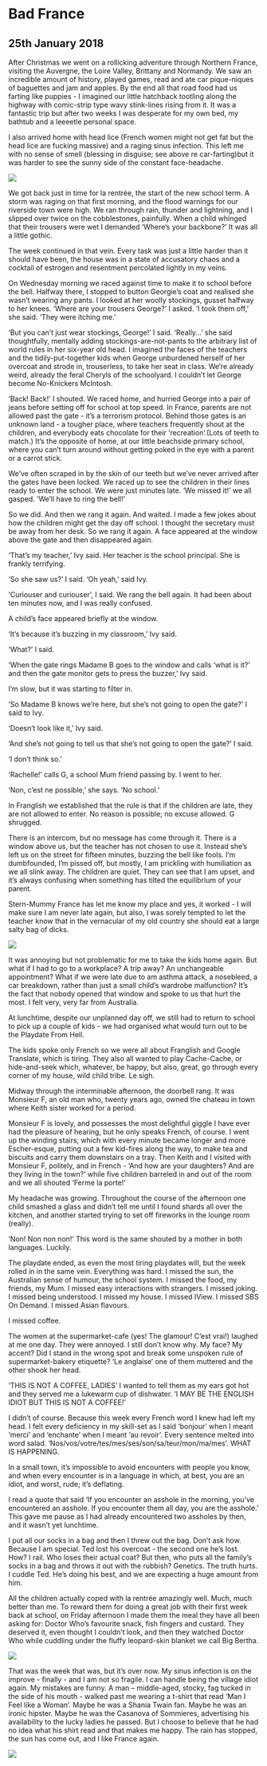 ﻿
# Bad France

## 25th January 2018

After Christmas we went on a rollicking adventure through Northern France, visiting the Auvergne, the Loire Valley, Brittany and Normandy. We saw an incredible amount of history, played games, read and ate car pique-niques of baguettes and jam and apples. By the end all that road food had us farting like puppies - I imagined our little hatchback tootling along the highway with comic-strip type wavy stink-lines rising from it. It was a fantastic trip but after two weeks I was desperate for my own bed, my bathtub and a leeeetle personal space.

I also arrived home with head lice (French women might not get fat but the head lice are fucking massive) and a raging sinus infection. This left me with no sense of smell (blessing in disguise; see above re car-farting)but it was harder to see the sunny side of the constant face-headache.

<img src="/images/20180125/pic2.jpg" class="photo-horiz" />

We got back just in time for la rentrée, the start of the new school term. A storm was raging on that first morning, and the flood warnings for our riverside town were high. We ran through rain, thunder and lightning, and I slipped over twice on the cobblestones, painfully. When a child whinged that their trousers were wet I demanded ‘Where’s your backbone?’ It was all a little gothic.

The week continued in that vein. Every task was just a little harder than it should have been, the house was in a state of accusatory chaos and a cocktail of estrogen and resentment percolated lightly in my veins.

On Wednesday morning we raced against time to make it to school before the bell. Halfway there, I stopped to button Georgie’s coat and realised she wasn’t wearing any pants. I looked at her woolly stockings, gusset halfway to her knees. ‘Where are your trousers George?’ I asked. ‘I took them off,’ she said. ‘They were itching me.’

‘But you can’t just wear stockings, George!’ I said. ‘Really…’ she said thoughtfully, mentally adding stockings-are-not-pants to the arbitrary list of world rules in her six-year old head. I imagined the faces of the teachers and the tidily-put-together kids when George unburdened herself of her overcoat and strode in, trouserless, to take her seat in class. We’re already weird, already the feral Cheryls of the schoolyard. I couldn’t let George become No-Knickers McIntosh.

‘Back! Back!’ I shouted. We raced home, and hurried George into a pair of jeans before setting off for school at top speed. In France, parents are not allowed past the gate - it’s a terrorism protocol. Behind those gates is an unknown land - a tougher place, where teachers frequently shout at the children, and everybody eats chocolate for their ‘recreation’.(Lots of teeth to match.) It’s the opposite of home, at our little beachside primary school, where you can’t turn around without getting poked in the eye with a parent or a carrot stick.

We’ve often scraped in by the skin of our teeth but we’ve never arrived after the gates have been locked. We raced up to see the children in their lines ready to enter the school. We were just minutes late. ‘We missed it!’ we all gasped. ‘We’ll have to ring the bell!’

So we did. And then we rang it again. And waited. I made a few jokes about how the children might get the day off school. I thought the secretary must be away from her desk. So we rang it again. A face appeared at the window above the gate and then disappeared again.

‘That’s my teacher,’ Ivy said. Her teacher is the school principal. She is frankly terrifying.

‘So she saw us?’ I said. ‘Oh yeah,’ said Ivy.

‘Curiouser and curiouser’, I said. We rang the bell again. It had been about ten minutes now, and I was really confused.

A child’s face appeared briefly at the window.

‘It’s because it’s buzzing in my classroom,’ Ivy said.

‘What?’ I said.

‘When the gate rings Madame B goes to the window and calls ‘what is it?’ and then the gate monitor gets to press the buzzer,’ Ivy said.

I’m slow, but it was starting to filter in.

‘So Madame B knows we’re here, but she’s not going to open the gate?’ I said to Ivy.

‘Doesn’t look like it,’ Ivy said.

‘And she’s not going to tell us that she’s not going to open the gate?’ I said.

‘I don’t think so.’

‘Rachelle!’ calls G, a school Mum friend passing by. I went to her.

‘Non, c’est ne possible,’ she says. ‘No school.’

In Franglish we established that the rule is that if the children are late, they are not allowed to enter. No reason is possible; no excuse allowed. G shrugged.

There is an intercom, but no message has come through it. There is a window above us, but the teacher has not chosen to use it. Instead she’s left us on the street for fifteen minutes, buzzing the bell like fools. I’m dumbfounded, I’m pissed off, but mostly, I am prickling with humiliation as we all slink away. The children are quiet. They can see that I am upset, and it’s always confusing when something has tilted the equilibrium of your parent.

Stern-Mummy France has let me know my place and yes, it worked - I will make sure I am never late again, but also, I was sorely tempted to let the teacher know that in the vernacular of my old country she should eat a large salty bag of dicks.

<img src="/images/20180125/fawlty.gif" class="photo-horiz" />

It was annoying but not problematic for me to take the kids home again. But what if I had to go to a workplace? A trip away? An unchangeable appointment? What if we were late due to am asthma attack, a nosebleed, a car breakdown, rather than just a small child’s wardrobe malfunction? It’s the fact that nobody opened that window and spoke to us that hurt the most. I felt very, very far from Australia.

At lunchtime, despite our unplanned day off, we still had to return to school to pick up a couple of kids - we had organised what would turn out to be the Playdate From Hell.

The kids spoke only French so we were all about Franglish and Google Translate, which is tiring. They also all wanted to play Cache-Cache, or hide-and-seek which, whatever, be happy, but also, great, go through every corner of my house, wild child tribe. Le sigh.

Midway through the interminable afternoon, the doorbell rang. It was Monsieur F, an old man who, twenty years ago, owned the chateau in town where Keith sister worked for a period.

Monsieur F is lovely, and possesses the most delightful giggle I have ever had the pleasure of hearing, but he only speaks French, of course. I went up the winding stairs, which with every minute became longer and more Escher-esque, putting out a few kid-fires along the way, to make tea and biscuits and carry them downstairs on a tray. Then Keith and I visited with Monsieur F, politely, and in French - ‘And how are your daughters? And are they living in the town?’ while five children barreled in and out of the room and we all shouted ‘Ferme la porte!’

My headache was growing. Throughout the course of the afternoon one child smashed a glass and didn’t tell me until I found shards all over the kitchen, and another started trying to set off fireworks in the lounge room (really).

‘Non! Non non non!’ This word is the same shouted by a mother in both languages. Luckily.

The playdate ended, as even the most tiring playdates will, but the week rolled in in the same vein. Everything was hard. I missed the sun, the Australian sense of humour, the school system. I missed the food, my friends, my Mum. I missed easy interactions with strangers. I missed joking. I missed being understood. I missed my house. I missed IView. I missed SBS On Demand. I missed Asian flavours.

I missed coffee.

The women at the supermarket-cafe (yes! The glamour! C’est vrai!) laughed at me one day. They were annoyed. I still don’t know why. My face? My accent? Did I stand in the wrong spot and break some unspoken rule of supermarket-bakery etiquette? ‘Le anglaise’ one of them muttered and the other shook her head.

‘THIS IS NOT A COFFEE, LADIES’ I wanted to tell them as my ears got hot and they served me a lukewarm cup of dishwater. ‘I MAY BE THE ENGLISH IDIOT BUT THIS IS NOT A COFFEE!’

I didn’t of course. Because this week every French word I knew had left my head. I felt every deficiency in my skill-set as I said ‘bonjour’ when I meant ‘merci’ and ‘enchante’ when I meant ‘au revoir’. Every sentence melted into word salad. ‘Nos/vos/votre/tes/mes/ses/son/sa/teur/mon/ma/mes’. WHAT IS HAPPENING.

In a small town, it’s impossible to avoid encounters with people you know, and when every encounter is in a language in which, at best, you are an idiot, and worst, rude; it’s deflating.

I read a quote that said ‘If you encounter an asshole in the morning, you’ve encountered an asshole. If you encounter them all day, you are the asshole.’ This gave me pause as I had already encountered two assholes by then, and it wasn’t yet lunchtime.

I put all our socks in a bag and then I threw out the bag. Don’t ask how. Because I am special. Ted lost his overcoat - the second one he’s lost. How? I rail. Who loses their actual coat? But then, who puts all the family’s socks in a bag and throws it out with the rubbish? Genetics. The truth hurts. I cuddle Ted. He’s doing his best, and we are expecting a huge amount from him.

All the children actually coped with la rentrée amazingly well. Much, much better than me. To reward them for doing a great job with their first week back at school, on Friday afternoon I made them the meal they have all been asking for: Doctor Who’s favourite snack, fish fingers and custard. They deserved it, even thought I couldn’t look, and then they watched Doctor Who while cuddling under the fluffy leopard-skin blanket we call Big Bertha.

<img src="/images/20180125/pic1.jpg" class="photo-horiz" />

That was the week that was, but it’s over now. My sinus infection is on the improve - finally - and I am not so fragile. I can handle being the village idiot again. My mistakes are funny. A man – middle-aged, stocky, fag tucked in the side of his mouth - walked past me wearing a t-shirt that read ‘Man I Feel like a Woman’. Maybe he was a Shania Twain fan. Maybe he was an ironic hipster. Maybe he was the Casanova of Sommieres, advertising his availability to the lucky ladies he passed. But I choose to believe that he had no idea what his shirt read and that makes me happy. The rain has stopped, the sun has come out, and I like France again.

<img src="/images/20180125/nice-frenchies.gif" class="photo-horiz" />

